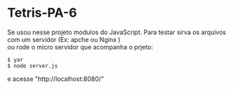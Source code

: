 # Tetris-PA-6

Se usou nesse projeto modulos do JavaScript. Para testar sirva os arquivos com um servidor (Ex: apche ou Nginx )   
ou rode o micro servidor que acompanha o prjeto:
```
$ yar 
$ node server.js
```
e acesse "http://localhost:8080/"


